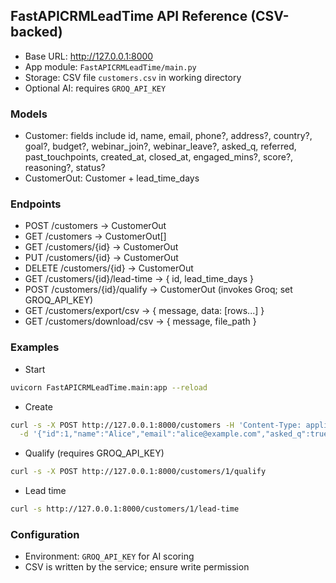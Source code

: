 ## FastAPICRMLeadTime API Reference (CSV-backed)

- Base URL: http://127.0.0.1:8000
- App module: `FastAPICRMLeadTime/main.py`
- Storage: CSV file `customers.csv` in working directory
- Optional AI: requires `GROQ_API_KEY`

### Models
- Customer: fields include id, name, email, phone?, address?, country?, goal?, budget?, webinar_join?, webinar_leave?, asked_q, referred, past_touchpoints, created_at, closed_at, engaged_mins?, score?, reasoning?, status?
- CustomerOut: Customer + lead_time_days

### Endpoints
- POST /customers → CustomerOut
- GET /customers → CustomerOut[]
- GET /customers/{id} → CustomerOut
- PUT /customers/{id} → CustomerOut
- DELETE /customers/{id} → CustomerOut
- GET /customers/{id}/lead-time → { id, lead_time_days }
- POST /customers/{id}/qualify → CustomerOut (invokes Groq; set GROQ_API_KEY)
- GET /customers/export/csv → { message, data: [rows...] }
- GET /customers/download/csv → { message, file_path }

### Examples
- Start
```bash
uvicorn FastAPICRMLeadTime.main:app --reload
```
- Create
```bash
curl -s -X POST http://127.0.0.1:8000/customers -H 'Content-Type: application/json' \
  -d '{"id":1,"name":"Alice","email":"alice@example.com","asked_q":true,"referred":false,"past_touchpoints":2}'
```
- Qualify (requires GROQ_API_KEY)
```bash
curl -s -X POST http://127.0.0.1:8000/customers/1/qualify
```
- Lead time
```bash
curl -s http://127.0.0.1:8000/customers/1/lead-time
```

### Configuration
- Environment: `GROQ_API_KEY` for AI scoring
- CSV is written by the service; ensure write permission
